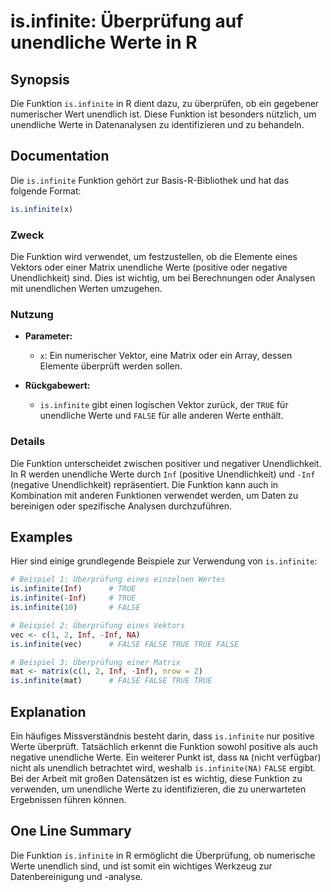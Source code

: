<!--
Meta Description: # is.infinite: Überprüfung auf unendliche Werte in R ## Synopsis Die Funktion `is.infinite` in R dient dazu, zu überprüfen, ob ein gegebener numerisch...
Meta Keywords: infinite, werte, die, funktion, false
-->

# is.infinite: Überprüfung auf unendliche Werte in R

## Synopsis
Die Funktion `is.infinite` in R dient dazu, zu überprüfen, ob ein gegebener numerischer Wert unendlich ist. Diese Funktion ist besonders nützlich, um unendliche Werte in Datenanalysen zu identifizieren und zu behandeln.

## Documentation
Die `is.infinite` Funktion gehört zur Basis-R-Bibliothek und hat das folgende Format:

```R
is.infinite(x)
```

### Zweck
Die Funktion wird verwendet, um festzustellen, ob die Elemente eines Vektors oder einer Matrix unendliche Werte (positive oder negative Unendlichkeit) sind. Dies ist wichtig, um bei Berechnungen oder Analysen mit unendlichen Werten umzugehen.

### Nutzung
- **Parameter:**
  - `x`: Ein numerischer Vektor, eine Matrix oder ein Array, dessen Elemente überprüft werden sollen.
  
- **Rückgabewert:**
  - `is.infinite` gibt einen logischen Vektor zurück, der `TRUE` für unendliche Werte und `FALSE` für alle anderen Werte enthält.

### Details
Die Funktion unterscheidet zwischen positiver und negativer Unendlichkeit. In R werden unendliche Werte durch `Inf` (positive Unendlichkeit) und `-Inf` (negative Unendlichkeit) repräsentiert. Die Funktion kann auch in Kombination mit anderen Funktionen verwendet werden, um Daten zu bereinigen oder spezifische Analysen durchzuführen.

## Examples
Hier sind einige grundlegende Beispiele zur Verwendung von `is.infinite`:

```R
# Beispiel 1: Überprüfung eines einzelnen Wertes
is.infinite(Inf)      # TRUE
is.infinite(-Inf)     # TRUE
is.infinite(10)       # FALSE

# Beispiel 2: Überprüfung eines Vektors
vec <- c(1, 2, Inf, -Inf, NA)
is.infinite(vec)      # FALSE FALSE TRUE TRUE FALSE

# Beispiel 3: Überprüfung einer Matrix
mat <- matrix(c(1, 2, Inf, -Inf), nrow = 2)
is.infinite(mat)      # FALSE FALSE TRUE TRUE
```

## Explanation
Ein häufiges Missverständnis besteht darin, dass `is.infinite` nur positive Werte überprüft. Tatsächlich erkennt die Funktion sowohl positive als auch negative unendliche Werte. Ein weiterer Punkt ist, dass `NA` (nicht verfügbar) nicht als unendlich betrachtet wird, weshalb `is.infinite(NA)` `FALSE` ergibt. Bei der Arbeit mit großen Datensätzen ist es wichtig, diese Funktion zu verwenden, um unendliche Werte zu identifizieren, die zu unerwarteten Ergebnissen führen können.

## One Line Summary
Die Funktion `is.infinite` in R ermöglicht die Überprüfung, ob numerische Werte unendlich sind, und ist somit ein wichtiges Werkzeug zur Datenbereinigung und -analyse.